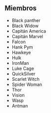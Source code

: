 ## Miembros

* Black panther
* Black Widow
* Capitán America
* Capitán Marvel
* Falcon
* Hank Pym
* Hawkeye
* Hulk
* IronMan
* Luke Cage
* QuickSilver
* Scarlet Witch
* Spider Woman
* Thor
* Vision
* Wasp
* Antman
